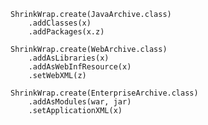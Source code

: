     ShrinkWrap.create(JavaArchive.class)
        .addClasses(x)
        .addPackages(x.z)

    ShrinkWrap.create(WebArchive.class)
        .addAsLibraries(x)
        .addAsWebInfResource(x)
        .setWebXML(z)

    ShrinkWrap.create(EnterpriseArchive.class)
        .addAsModules(war, jar)
        .setApplicationXML(x)